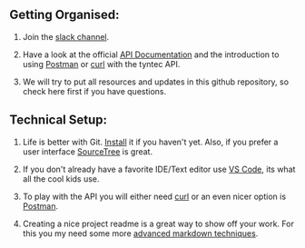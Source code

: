## Getting Organised:

1. Join the [slack channel](https://join.slack.com/t/ftl-tyntec-hackathon/shared_invite/enQtNDU2NzU1OTY5NTQxLWE2ZGFmNmMyOWYyOGNhNTk0MGU4ZTIyNjgxMjc5MGQxNDQ3NzE5YmI1MDc0MDQyNjE5ZGVjMDZkNDExZGZkNzA).

1. Have a look at the official [API Documentation](https://docs.tyntec.com/en/content/sms/http/) and the introduction to using [Postman](/resources/PostmanAndCollectionPresentation.pdf) or [curl](/resources/services-with-curl.md) with the tyntec API.

1. We will try to put all resources and updates in this github repository, so check here first if you have questions.

## Technical Setup:

 1. Life is better with Git.  [Install](https://www.atlassian.com/git/tutorials/install-git) it if you haven't yet. Also, if you prefer a user interface [SourceTree](https://www.sourcetreeapp.com/) is great.

 1. If you don't already have a favorite IDE/Text editor use [VS Code](https://code.visualstudio.com/), its what all the cool kids use.

 1. To play with the API you will either need [curl](https://curl.haxx.se/) or an even nicer option is [Postman](https://www.getpostman.com/apps).

 1. Creating a nice project readme is a great way to show off your work. For this you my need some more [advanced markdown techniques](https://github.com/adam-p/markdown-here/wiki/Markdown-Cheatsheet#links).

